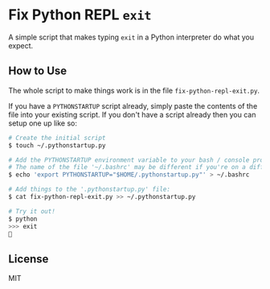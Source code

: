 # Fix Python REPL `exit`

A simple script that makes typing `exit` in a Python interpreter do what you expect.

## How to Use

The whole script to make things work is in the file `fix-python-repl-exit.py`.

If you have a `PYTHONSTARTUP` script already, simply paste the contents of the file
into your existing script. If you don't have a script already then you can setup one
up like so:

```bash
# Create the initial script
$ touch ~/.pythonstartup.py

# Add the PYTHONSTARTUP environment variable to your bash / console profile:
# The name of the file '~/.bashrc' may be different if you're on a different OS.
$ echo 'export PYTHONSTARTUP="$HOME/.pythonstartup.py"' > ~/.bashrc

# Add things to the '.pythonstartup.py' file:
$ cat fix-python-repl-exit.py >> ~/.pythonstartup.py

# Try it out!
$ python
>>> exit
🎉
```

## License

MIT
